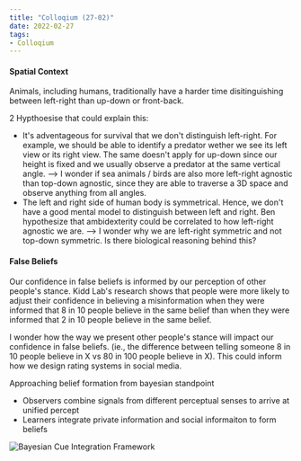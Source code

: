 ```yaml
---
title: "Colloqium (27-02)"
date: 2022-02-27
tags:
- Colloqium
---
```


#### Spatial Context 
 Animals, including humans, traditionally have a harder time disitinguishing between left-right than up-down or front-back. 

2 Hypthoesise that could explain this:
-  It's adventageous for survival that we don't distinguish left-right. For example, we should be able to identify a predator wether we see its left view or its right view. The same doesn't apply for up-down since our height is fixed and we usually observe a predator at the same vertical angle. --> I wonder if sea animals / birds are also more left-right agnostic than top-down agnostic, since they are able to traverse a 3D space and observe anything from all angles. 
- The left and right side of human body is symmetrical. Hence, we don't have a good mental model to distinguish between left and right. Ben hypothesize that ambidexterity could be correlated to how left-right agnostic we are. --> I wonder why we are left-right symmetric and not top-down symmetric. Is there biological reasoning behind this? 

#### False Beliefs 

Our confidence in false beliefs is informed by our perception of other people's stance. Kidd Lab's research shows that people were more likely to adjust their confidence in believing a  misinformation when they were informed that 8 in 10 people believe in the same belief than when they were informed that 2 in 10 people believe in the same belief. 

I wonder how the way we present other people's stance will impact our confidence in false 
beliefs. (ie., the difference between telling someone 8 in 10 people believe in X vs 80 in 100 people believe in X). This could inform how we design rating systems in social media. 

Approaching belief formation from bayesian standpoint

- Observers combine signals from different perceptual senses to arrive at unified percept
- Learners integrate private information and social informaiton to form beliefs

![Bayesian Cue Integration Framework](https://d3i71xaburhd42.cloudfront.net/ccf8df0bb60ec3f98d9dbfff98be4cf32548299b/7-Figure2-1.png)






